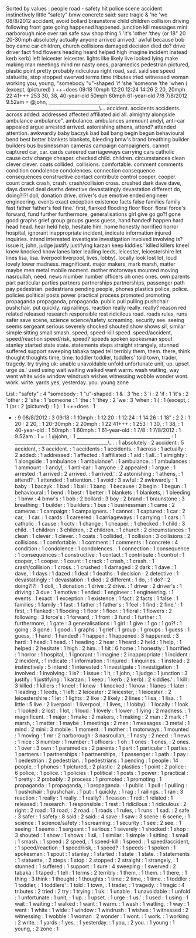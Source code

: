 Sorted by values :
people road - safety hit police scene accident instinctively little "safety" bmw concrete said: sure tragic & 'he 'we 08/8/2012 accident, avoid bollard braunstone child children collision driving following front gate going happened happened. junction kill messages mini narborough nice over ran safe saw shop thing 'i 'it's 'other 'they (or 18" 20 20-30mph absolutely actually anyone arrived arrived.' awful because bob boy came car children, church collisions damaged decision died do? drive driver fact find flowers heading heard helped high imagine incident instead kerb kerb) left leicester leicester. lights like likely live looked lying make making man meetings mind mr nasty ones, paramedics pedestrian pictured, plastic point pretty probably ridiculous right road, sad. said see speed statuette, stop stopped swerved terms time tributes tried witnessed woman working you, young, "somebody "u"-shaped 'if 'she 'someone 'the 'when ( (except, (pictured) ) +++does 09:18 10mph 12:20 12:24 14:26 2 20, 20mph 22:41+++ 253 30, 38, 40-year-old 50mph 60mph 61-year-old 7/8 7/8/2012 9.52am = @john, ________________________________________ ________________________________________\\... accident. accidents accidents. across added: addressed affected affiliated aid all. almighty alongside ambulance ambulance". ambulance. ambulances ammount andyl, anti-car appealed argue arrested arrived. astonishing athens, attend? attended attention. awkwardly baby baczyk bad bail bang begin begun behavioural bend best better blankets blankets, bleeding bmw's brand breathing builder builders bus businessman cameras campaign campaigners. cannot captured car, car. cards careered carriageways carrying cars catholic cause cctv change cheaper. checked child. children. circumstances clean clever clever. coats collided, collisions. comfortable. comment comments condition condolence condolences. connection consequence consequences constructive contact contribute control cooper, cooper. count crack crash, crash. crash/collision cross. crushed dark dave dave, days dazed deal deaths detective devastatingly devastation different do, doing?!?! doll, donation drive. driver's due emotive ended engineer engineering. events exact exception existence facts false families family fast father father's feel fine.' first, flanked flooding floor floor. floral force's forward, fund further furthermore, generalisations girl give go go?! gone good graphs grief group groups guess guess, hand handed! happen hard head head. hear held help, hesitate him. home honestly horrified horror hospital, ignorant inappropriate incident, indicate information injured inquiries. intend interested investigate investigation involved involving is? issue it, john, judge justify justifying karzan keep kiddies.' killed killers kneel knew knocked know lanes later leading leeds, leicester, leicestershire let lines lisa, lisa. liverpool liverpool, lives, lobby). locally look lost lot, loud lovely lower madness. magnificent. major makers, mark marsh, matter maybe men metal mobile moment. mother motorways mounted moving nasroullah, need. news niumber number officers oh ones ones. own parents part particular parties partners partnerships partnerships, passenger path pay pedestrian. pedestrians pending people, phones plastics police, police. policies political posts power practical process promoted promoting propaganda propaganda, propaganda. public pull pulling pushchair pushchair. put quickly. rag railings. reaction really really. really? reason red related released research responsible rest ridicilous road. roads rules, runs safer save scene, science science/safety screaming. security see. seeing seems sergeant serious severely shocked shouted show shows sil, similar simple sitting small smash. speed, speed-kill speed. speed/accident, speed/reaction speed/risk, speed? speeds spoken spokesman spout stanley started state state. statements steps straight strangely, stunned suffered support sweeping tabaka taped tell terribly them, them. there, think thought thoughts time, time. toddler toddler, toddlers' told town, trader, tragedy. try trying uk: unable unavoidable unfold unfortunate unit, up. upset. urge us.' used using wait waiting walked want warm. wash watling, way went white wide window windrush wishes witnessing wobble wonder wont. work. write. yards yes, yesterday. you. young zone 

List :
"safety" : 4
"somebody : 1
"u"-shaped : 1
& : 3
'he : 3
'i : 2
'if : 1
'it's : 2
'other : 2
'she : 1
'someone : 1
'the : 1
'they : 2
'we : 3
'when : 1
( : 1
(except, : 1
(or : 2
(pictured) : 1
) : 1
+++does : 1
- : 9
08/8/2012 : 3
09:18 : 1
10mph : 1
12:20 : 1
12:24 : 1
14:26 : 1
18" : 2
2 : 1
20 : 2
20, : 1
20-30mph : 2
20mph : 1
22:41+++ : 1
253 : 1
30, : 1
38, : 1
40-year-old : 1
50mph : 1
60mph : 1
61-year-old : 1
7/8 : 1
7/8/2012 : 1
9.52am : 1
= : 1
@john, : 1
________________________________________ : 1
________________________________________\\... : 1
absolutely : 2
accident : 5
accident, : 3
accident. : 1
accidents : 1
accidents. : 1
across : 1
actually : 2
added: : 1
addressed : 1
affected : 1
affiliated : 1
aid : 1
all. : 1
almighty : 1
alongside : 1
ambulance : 1
ambulance". : 1
ambulance. : 1
ambulances : 1
ammount : 1
andyl, : 1
anti-car : 1
anyone : 2
appealed : 1
argue : 1
arrested : 1
arrived : 2
arrived. : 1
arrived.' : 2
astonishing : 1
athens, : 1
attend? : 1
attended : 1
attention. : 1
avoid : 3
awful : 2
awkwardly : 1
baby : 1
baczyk : 1
bad : 1
bail : 1
bang : 1
because : 2
begin : 1
begun : 1
behavioural : 1
bend : 1
best : 1
better : 1
blankets : 1
blankets, : 1
bleeding : 1
bmw : 4
bmw's : 1
bob : 2
bollard : 3
boy : 2
brand : 1
braunstone : 3
breathing : 1
builder : 1
builders : 1
bus : 1
businessman : 1
came : 2
cameras : 1
campaign : 1
campaigners. : 1
cannot : 1
captured : 1
car : 2
car, : 1
car. : 1
cards : 1
careered : 1
carriageways : 1
carrying : 1
cars : 1
catholic : 1
cause : 1
cctv : 1
change : 1
cheaper. : 1
checked : 1
child : 3
child. : 1
children : 3
children, : 2
children. : 1
church : 2
circumstances : 1
clean : 1
clever : 1
clever. : 1
coats : 1
collided, : 1
collision : 3
collisions : 2
collisions. : 1
comfortable. : 1
comment : 1
comments : 1
concrete : 4
condition : 1
condolence : 1
condolences. : 1
connection : 1
consequence : 1
consequences : 1
constructive : 1
contact : 1
contribute : 1
control : 1
cooper, : 1
cooper. : 1
count : 1
crack : 1
crash, : 1
crash. : 1
crash/collision : 1
cross. : 1
crushed : 1
damaged : 2
dark : 1
dave : 1
dave, : 1
days : 1
dazed : 1
deal : 1
deaths : 1
decision : 2
detective : 1
devastatingly : 1
devastation : 1
died : 2
different : 1
do, : 1
do? : 2
doing?!?! : 1
doll, : 1
donation : 1
drive : 2
drive. : 1
driver : 2
driver's : 1
driving : 3
due : 1
emotive : 1
ended : 1
engineer : 1
engineering. : 1
events : 1
exact : 1
exception : 1
existence : 1
fact : 2
facts : 1
false : 1
families : 1
family : 1
fast : 1
father : 1
father's : 1
feel : 1
find : 2
fine.' : 1
first, : 1
flanked : 1
flooding : 1
floor : 1
floor. : 1
floral : 1
flowers : 2
following : 3
force's : 1
forward, : 1
front : 3
fund : 1
further : 1
furthermore, : 1
gate : 3
generalisations : 1
girl : 1
give : 1
go : 1
go?! : 1
going : 3
gone : 1
good : 1
graphs : 1
grief : 1
group : 1
groups : 1
guess : 1
guess, : 1
hand : 1
handed! : 1
happen : 1
happened : 3
happened. : 3
hard : 1
head : 1
head. : 1
heading : 2
hear : 1
heard : 2
held : 1
help, : 1
helped : 2
hesitate : 1
high : 2
him. : 1
hit : 6
home : 1
honestly : 1
horrified : 1
horror : 1
hospital, : 1
ignorant : 1
imagine : 2
inappropriate : 1
incident : 2
incident, : 1
indicate : 1
information : 1
injured : 1
inquiries. : 1
instead : 2
instinctively : 5
intend : 1
interested : 1
investigate : 1
investigation : 1
involved : 1
involving : 1
is? : 1
issue : 1
it, : 1
john, : 1
judge : 1
junction : 3
justify : 1
justifying : 1
karzan : 1
keep : 1
kerb : 2
kerb) : 2
kiddies.' : 1
kill : 3
killed : 1
killers : 1
kneel : 1
knew : 1
knocked : 1
know : 1
lanes : 1
later : 1
leading : 1
leeds, : 1
left : 2
leicester : 2
leicester, : 1
leicester. : 2
leicestershire : 1
let : 1
lights : 2
like : 2
likely : 2
lines : 1
lisa, : 1
lisa. : 1
little : 5
live : 2
liverpool : 1
liverpool, : 1
lives, : 1
lobby). : 1
locally : 1
look : 1
looked : 2
lost : 1
lot, : 1
loud : 1
lovely : 1
lower : 1
lying : 2
madness. : 1
magnificent. : 1
major : 1
make : 2
makers, : 1
making : 2
man : 2
mark : 1
marsh, : 1
matter : 1
maybe : 1
meetings : 2
men : 1
messages : 3
metal : 1
mind : 2
mini : 3
mobile : 1
moment. : 1
mother : 1
motorways : 1
mounted : 1
moving : 1
mr : 2
narborough : 3
nasroullah, : 1
nasty : 2
need. : 1
news : 1
nice : 3
niumber : 1
number : 1
officers : 1
oh : 1
ones : 1
ones, : 2
ones. : 1
over : 3
own : 1
paramedics : 2
parents : 1
part : 1
particular : 1
parties : 1
partners : 1
partnerships : 1
partnerships, : 1
passenger : 1
path : 1
pay : 1
pedestrian : 2
pedestrian. : 1
pedestrians : 1
pending : 1
people : 14
people, : 1
phones : 1
pictured, : 2
plastic : 2
plastics : 1
point : 2
police : 6
police, : 1
police. : 1
policies : 1
political : 1
posts : 1
power : 1
practical : 1
pretty : 2
probably : 2
process : 1
promoted : 1
promoting : 1
propaganda : 1
propaganda, : 1
propaganda. : 1
public : 1
pull : 1
pulling : 1
pushchair : 1
pushchair. : 1
put : 1
quickly. : 1
rag : 1
railings. : 1
ran : 3
reaction : 1
really : 1
really. : 1
really? : 1
reason : 1
red : 1
related : 1
released : 1
research : 1
responsible : 1
rest : 1
ridicilous : 1
ridiculous : 2
right : 2
road : 13
road, : 2
road. : 1
roads : 1
rules, : 1
runs : 1
sad. : 2
safe : 3
safer : 1
safety : 8
said : 2
said: : 4
save : 1
saw : 3
scene : 6
scene, : 1
science : 1
science/safety : 1
screaming. : 1
security : 1
see : 2
see. : 1
seeing : 1
seems : 1
sergeant : 1
serious : 1
severely : 1
shocked : 1
shop : 3
shouted : 1
show : 1
shows : 1
sil, : 1
similar : 1
simple : 1
sitting : 1
small : 1
smash. : 1
speed : 2
speed, : 1
speed-kill : 1
speed. : 1
speed/accident, : 1
speed/reaction : 1
speed/risk, : 1
speed? : 1
speeds : 1
spoken : 1
spokesman : 1
spout : 1
stanley : 1
started : 1
state : 1
state. : 1
statements : 1
statuette, : 2
steps : 1
stop : 2
stopped : 2
straight : 1
strangely, : 1
stunned : 1
suffered : 1
support : 1
sure : 4
sweeping : 1
swerved : 2
tabaka : 1
taped : 1
tell : 1
terms : 2
terribly : 1
them, : 1
them. : 1
there, : 1
thing : 3
think : 1
thought : 1
thoughts : 1
time : 2
time, : 1
time. : 1
toddler : 1
toddler, : 1
toddlers' : 1
told : 1
town, : 1
trader, : 1
tragedy. : 1
tragic : 4
tributes : 2
tried : 2
try : 1
trying : 1
uk: : 1
unable : 1
unavoidable : 1
unfold : 1
unfortunate : 1
unit, : 1
up. : 1
upset. : 1
urge : 1
us.' : 1
used : 1
using : 1
wait : 1
waiting : 1
walked : 1
want : 1
warm. : 1
wash : 1
watling, : 1
way : 1
went : 1
white : 1
wide : 1
window : 1
windrush : 1
wishes : 1
witnessed : 2
witnessing : 1
wobble : 1
woman : 2
wonder : 1
wont. : 1
work. : 1
working : 2
write. : 1
yards : 1
yes, : 1
yesterday. : 1
you, : 2
you. : 1
young : 1
young, : 2
zone : 1
